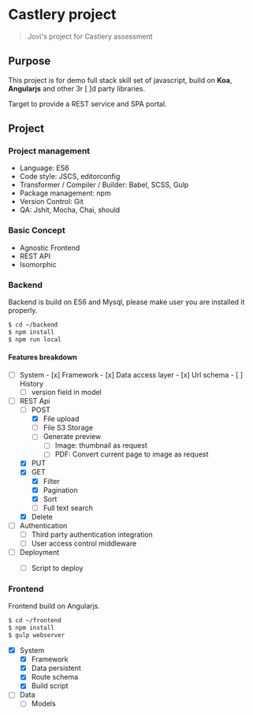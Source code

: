 # Castlery project

> Jovi's project for Castlery assessment

## Purpose

This project is for demo full stack skill set of javascript, build on **Koa**, **Angularjs** and other 3r [ ]d party libraries. 

Target to provide a REST service and SPA portal.

## Project

### Project management
* Language: ES6
* Code style: JSCS, editorconfig
* Transformer / Compiler / Builder: Babel, SCSS, Gulp
* Package management: npm
* Version Control: Git
* QA: Jshit, Mocha, Chai, should


### Basic Concept
* Agnostic Frontend
* REST API
* Isomorphic


### Backend

Backend is build on ES6 and Mysql, please make user you are installed it properly.

```bash
$ cd ~/backend
$ npm install
$ npm run local
```

#### Features breakdown
  - [ ]  System 
    - [x] Framework 
    - [x] Data access layer 
    - [x] Url schema
    - [ ] History
        - [ ] version field in model
     
 - [ ] REST Api
      - [ ] POST
          - [x] File upload 
          - [ ] File S3 Storage
          - [ ] Generate preview
              - [ ] Image: thumbnail as request
              - [ ] PDF: Convert current page to image as request
      - [x] PUT 
      - [x] GET 
          - [x] Filter 
          - [x] Pagination 
          - [x] Sort 
          - [ ] Full text search
      - [x] Delete 
 
 - [ ] Authentication
     - [ ] Third party authentication integration
     - [ ] User access control middleware
    
 - [ ] Deployment
      - [ ] Script to deploy



### Frontend

Frontend build on Angularjs. 

```bash
$ cd ~/frontend
$ npm install
$ gulp webserver
```
 
 - [x] System
      - [x] Framework 
      - [x] Data persistent 
      - [x] Route schema 
      - [x] Build script 
 
 - [ ] Data
      - [ ] Models
